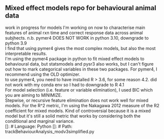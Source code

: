 ## Mixed effect models repo for behavioural animal data
work in progress for models I'm working on now to characterise main features of animal rxn time and correct response data across animal subjhects.
n.b. pymer4 DOES NOT WORK in python 3.10, downgrade to python 3.9 <br>
I find that using pymer4 gives the most complex models, but also the most interpretable results. <br>
I'm using the pymer4 package in python to fit mixed effect models to behavioural data, but statsmodels and pysr3 also works,
but I can't figure out how to mark categorical variables in these two packages. For pymer4, I recommend using the OLD optimizer. <br>
to use pymer4, you need to have installed R > 3.6, for some reason 4.2. did not work with my conda env so I had to downgrade to R 4.1 <br> 
For model selection (i.e. feature or variable elimination), I used BIC which you are aiming to MINIMIZE.<br>
Stepwise, or recursive feature elimination does not work well for mixed models. For the R^2 metric, I'm using the Nakagawa 2012 measure of the R2 coefficient for mixed models. 
Kind of controversial because it is a mixed model but it's still a solid metric that works by considering both the conditional and marginal variance. <br>
[]: # Language: Python
[]: # Path: trackBehaviourAnalysis_modv3simplified.py
